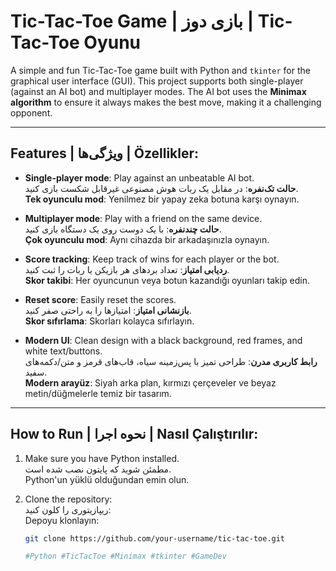 # Tic-Tac-Toe Game | بازی دوز | Tic-Tac-Toe Oyunu

A simple and fun Tic-Tac-Toe game built with Python and `tkinter` for the graphical user interface (GUI). This project supports both single-player (against an AI bot) and multiplayer modes. The AI bot uses the **Minimax algorithm** to ensure it always makes the best move, making it a challenging opponent.

---

## Features | ویژگی‌ها | Özellikler:
- **Single-player mode**: Play against an unbeatable AI bot.  
  **حالت تک‌نفره**: در مقابل یک ربات هوش مصنوعی غیرقابل شکست بازی کنید.  
  **Tek oyunculu mod**: Yenilmez bir yapay zeka botuna karşı oynayın.

- **Multiplayer mode**: Play with a friend on the same device.  
  **حالت چندنفره**: با یک دوست روی یک دستگاه بازی کنید.  
  **Çok oyunculu mod**: Aynı cihazda bir arkadaşınızla oynayın.

- **Score tracking**: Keep track of wins for each player or the bot.  
  **ردیابی امتیاز**: تعداد بردهای هر بازیکن یا ربات را ثبت کنید.  
  **Skor takibi**: Her oyuncunun veya botun kazandığı oyunları takip edin.

- **Reset score**: Easily reset the scores.  
  **بازنشانی امتیاز**: امتیازها را به راحتی صفر کنید.  
  **Skor sıfırlama**: Skorları kolayca sıfırlayın.

- **Modern UI**: Clean design with a black background, red frames, and white text/buttons.  
  **رابط کاربری مدرن**: طراحی تمیز با پس‌زمینه سیاه، قاب‌های قرمز و متن/دکمه‌های سفید.  
  **Modern arayüz**: Siyah arka plan, kırmızı çerçeveler ve beyaz metin/düğmelerle temiz bir tasarım.

---

## How to Run | نحوه اجرا | Nasıl Çalıştırılır:
1. Make sure you have Python installed.  
   مطمئن شوید که پایتون نصب شده است.  
   Python'un yüklü olduğundan emin olun.

2. Clone the repository:  
   ریپازیتوری را کلون کنید:  
   Depoyu klonlayın:
   ```bash
   git clone https://github.com/your-username/tic-tac-toe.git

   #Python #TicTacToe #Minimax #tkinter #GameDev
